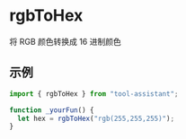 # rgbToHex

将 RGB 颜色转换成 16 进制颜色

## 示例

```javascript
import { rgbToHex } from "tool-assistant";

function _yourFun() {
  let hex = rgbToHex("rgb(255,255,255)");
}
```
